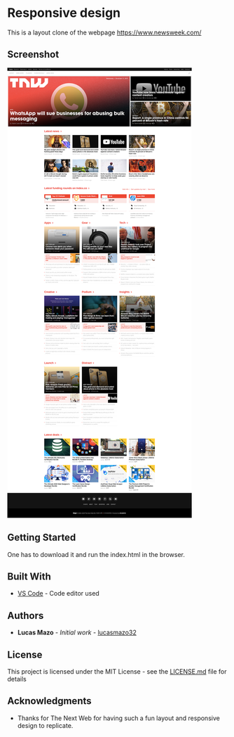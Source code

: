 # Responsive design

This is a layout clone of the webpage https://www.newsweek.com/

## Screenshot

![Screenshot of the webpage](https://github.com/lucasmazo32/responsive-design/blob/design/Screenshot.png)

## Getting Started

One has to download it and run the index.html in the browser.

## Built With

* [VS Code](https://code.visualstudio.com/) - Code editor used

## Authors

* **Lucas Mazo** - *Initial work* - [lucasmazo32](https://github.com/lucasmazo32)

## License

This project is licensed under the MIT License - see the [LICENSE.md](LICENSE.md) file for details

## Acknowledgments

* Thanks for The Next Web for having such a fun layout and responsive design to replicate.